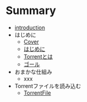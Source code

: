 # Summary

* [introduction](README.md)
* はじめに
   * [Cover](Cover.md)
   * [はじめに](intro/Introduction.md)
   * [Torrentとは](intro/About.md)
   * [ゴール](intro/Goal.md)
* おまかな仕組み
   * xxx
* Torrentファイルを読み込む
   * [TorrentFile](torrentfile/About.md)

